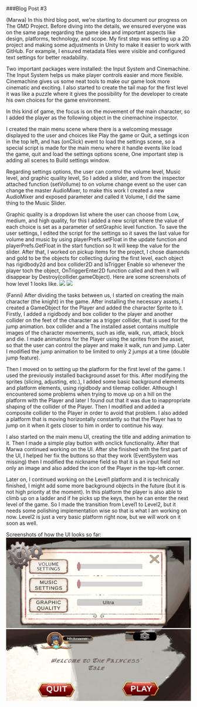 ###Blog Post #3

(Marwa)
In this third blog post, we're starting to document our progress on The GMD Project. Before diving into the details, we ensured everyone was on the same page regarding the game idea and important aspects like design, platforms, technology, and scope.
My first step was setting up a 2D project and making some adjustments in Unity to make it easier to work with GitHub. For example, I ensured metadata files were visible and configured text settings for better readability.

Two important packages were installed: the Input System and Cinemachine. The Input System helps us make player controls easier and more flexible. Cinemachine gives us some neat tools to make our game look more cinematic and exciting.
I also started to create the tail map for the first level it was like a puzzle where it gives the possibility for the developer to create his own choices for the game environment.

In this kind of game, the focus is on the movement of the main character,  so I added the player as the following object in the cinemachine inspector.

I created the main menu scene where there is a welcoming message displayed to the user and choices like Play the game or Quit, a settings icon in the top left, and has (onClick) event to load the settings scene, so a special script is made for the main menu where it handle events like load the game, quit and load the settings options scene, One important step is adding all scenes to Build settings window.

Regarding settings options, the user can control the volume level, Music level, and graphic quality level, So I added a slider, and from the inspector attached function (setVollume) to on volume change event so the user can change the master AudioMixer, to make this work I created a new AudioMixer and exposed parameter and called it Volume, I did the same thing to the Music Slider.

Graphic quality is a dropdown list where the user can choose from Low, medium, and high quality, for this I added a new script where the value of each choice is set as a parameter of setGraphic level function.
To save the user settings, I edited the script for the settings so it saves the last value for volume and music by using playerPrefs.setFloat in the update function and playerPrefs.GetFloat in the start function so It will keep the value for the slider.
After that, I worked on pickup items for the project, I chose diamonds and gold to be the objects for collecting during the first level, each object has rigidbody2d and box collider2D and IsTrigger Enable so whenever the player toch the object, OnTriggerEnter2D function called and then it will disappear by  Destroy(collider.gameObject).
Here are some screenshots of how level 1 looks like.
<img src="images/1.png">
<img src="images/2.png">


(Fanni)
After dividing the tasks between us, I started on creating the main character (the knight) in the game. After installing the necessary assets, I created a GameObject for the Player and added the character Sprite to it. Firstly, I added a rigidbody and box collider to the player and another collider on the feet of the character as a trigger collider, that is used for the jump animation.
box collider and a The installed asset contains multiple images of the character movements, such as idle, walk, run, attack, block and die. I made animations for the Player using the sprites from the asset, so that the user can control the player and make it walk, run and jump. Later I modified the jump animation to be limited to only 2 jumps at a time (double jump feature).

Then I moved on to setting up the platform for the first level of the game. I used the previously installed background asset for this. After modifying the sprites (slicing, adjusting, etc.), I added some basic background elements and platform elements, using rigidbody and tilemap collider. Although I encountered some problems when trying to move up on a hill on the platform with the Player and later I found out that it was due to inappropriate shaping of the collider of the Player. Then I modified and added a composite collider to the Player in order to avoid that problem. I also added a platform that is moving horizontally constantly so that the Player has to jump on it when it gets closer to him in order to continue his way.

I also started on the main menu UI, creating the title and adding animation to it. Then I made a simple play button with onclick functionality. After that Marwa continued working on the UI. After she finished with the first part of the UI, I helped her fix the buttons so that they work (EventSystem was missing) then I modified the nickname field so that it is an input field not only an image and also added the icon of the Player in the top-left corner. 

Later on, I continued working on the Level1 platform and it is technically finished, I might add some more background objects in the future (but it is not high priority at the moment). In this platform the player is also able to climb up on a ladder and if he picks up the keys, then he can enter the next level of the game. So I made the transition from Level1 to Level2, but it needs some polishing implementation wise so that is what I am working on now. Level2 is just a very basic platform right now, but we will work on it soon as well.

Screenshots of how the UI looks so far: 
<img src="images/settings_ui_pt.png">
<img src="images/ui_pt.png">





